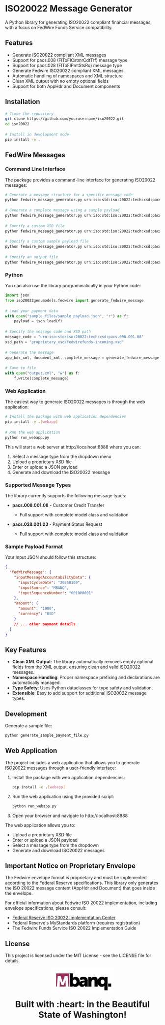 # ISO20022 Message Generator

A Python library for generating ISO20022 compliant financial messages, with a focus on FedWire Funds Service compatibility.

## Features

- Generate ISO20022 compliant XML messages
- Support for pacs.008 (FIToFICstmrCdtTrf) message type
- Support for pacs.028 (FIToFIPmtStsRq) message type
- Generate Fedwire ISO20022 compliant XML messages
- Automatic handling of namespaces and XML structure
- Clean XML output with no empty optional fields
- Support for both AppHdr and Document components

## Installation

```bash
# Clone the repository
git clone https://github.com/yourusername/iso20022.git
cd iso20022

# Install in development mode
pip install -e .
```

## FedWire Messages

### Command Line Interface

The package provides a command-line interface for generating ISO20022 messages:

```bash
# Generate a message structure for a specific message code
python fedwire_message_generator.py urn:iso:std:iso:20022:tech:xsd:pacs.008.001.08

# Generate a complete message using a sample payload
python fedwire_message_generator.py urn:iso:std:iso:20022:tech:xsd:pacs.008.001.08 --generate

# Specify a custom XSD file
python fedwire_message_generator.py urn:iso:std:iso:20022:tech:xsd:pacs.008.001.08 --xsd-file path/to/custom.xsd

# Specify a custom sample payload file
python fedwire_message_generator.py urn:iso:std:iso:20022:tech:xsd:pacs.008.001.08 --generate --sample-file path/to/payload.json

# Specify an output file
python fedwire_message_generator.py urn:iso:std:iso:20022:tech:xsd:pacs.008.001.08 --generate --output-file output.xml
```

### Python

You can also use the library programmatically in your Python code:

```python
import json
from iso20022gen.models.fedwire import generate_fedwire_message

# Load your payment data
with open("sample_files/sample_payload.json", "r") as f:
    payload = json.load(f)

# Specify the message code and XSD path
message_code = "urn:iso:std:iso:20022:tech:xsd:pacs.008.001.08"
xsd_path = "proprietary_xsd/fedwirefunds-incoming.xsd"

# Generate the message
app_hdr_xml, document_xml, complete_message = generate_fedwire_message(message_code, payload, xsd_path)

# Save to file
with open("output.xml", "w") as f:
    f.write(complete_message)
```

### Web Application

The easiest way to generate ISO20022 messages is through the web application:

```bash
# Install the package with web application dependencies
pip install -e .[webapp]

# Run the web application
python run_webapp.py
```

This will start a web server at http://localhost:8888 where you can:
1. Select a message type from the dropdown menu
2. Upload a proprietary XSD file
3. Enter or upload a JSON payload
4. Generate and download the ISO20022 message

### Supported Message Types

The library currently supports the following message types:

- **pacs.008.001.08** - Customer Credit Transfer
  - Full support with complete model class and validation
  
- **pacs.028.001.03** - Payment Status Request
  - Full support with complete model class and validation

### Sample Payload Format

Your input JSON should follow this structure:

```json
{
  "fedWireMessage": {
    "inputMessageAccountabilityData": {
      "inputCycleDate": "20250109",
      "inputSource": "MBANQ",
      "inputSequenceNumber": "001000001"
    },
    "amount": {
      "amount": "1000",
      "currency": "USD"
    }
    // ... other payment details
  }
}
```

## Key Features

- **Clean XML Output**: The library automatically removes empty optional fields from the XML output, ensuring clean and valid ISO20022 messages.
- **Namespace Handling**: Proper namespace prefixing and declarations are automatically managed.
- **Type Safety**: Uses Python dataclasses for type safety and validation.
- **Extensible**: Easy to add support for additional ISO20022 message types.

## Development

Generate a sample file:

```bash
python generate_sample_payment_file.py
```

## Web Application

The project includes a web application that allows you to generate ISO20022 messages through a user-friendly interface:

1. Install the package with web application dependencies:
   ```bash
   pip install -e .[webapp]
   ```

2. Run the web application using the provided script:
   ```bash
   python run_webapp.py
   ```

3. Open your browser and navigate to http://localhost:8888

The web application allows you to:
- Upload a proprietary XSD file
- Enter or upload a JSON payload
- Select a message type from the dropdown
- Generate and download ISO20022 messages

## Important Notice on Proprietary Envelope

The Fedwire envelope format is proprietary and must be implemented according to the Federal Reserve specifications. This library only generates the ISO 20022 message content (AppHdr and Document) that goes inside the envelope.

For official information about Fedwire ISO 20022 implementation, including envelope specifications, please consult:
- [Federal Reserve ISO 20022 Implementation Center](https://www.frbservices.org/resources/financial-services/wires/iso-20022-implementation-center)
- Federal Reserve's MyStandards platform (requires registration)
- The Fedwire Funds Service ISO 20022 Implementation Guide


## License

This project is licensed under the MIT License - see the LICENSE file for details.

<p align="center"><img src="image.png" width="200"/></p>


<p align="center"><strong style="font-size: 2em">Built with :heart: in the Beautiful State of Washington!</strong></p>

